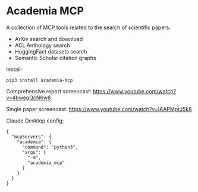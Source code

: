 # Academia MCP

A collection of MCP tools related to the search of scientific papers:
- ArXiv search and download
- ACL Anthology search
- HuggingFact datasets search
- Semantic Scholar citation graphs

Install:
```
pip3 install academia-mcp
```

Comprehensive report screencast: https://www.youtube.com/watch?v=4bweqQcN6w8

Single paper screencast: https://www.youtube.com/watch?v=IAAPMptJ5k8

Claude Desktop config:
```
{
  "mcpServers": {
    "academia": {
      "command": "python3",
      "args": [
        "-m",
        "academia_mcp"
      ]
    }
  }
}
```
